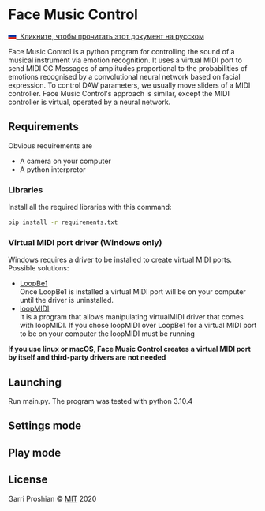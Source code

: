 # Face Music Control

[<img src = ".\READMEmaterials\flags\ru.svg" width="16" height="12">&nbsp; Кликните, чтобы прочитать этот документ на русском](README.md)

Face Music Control is a python program for controlling the sound of a musical instrument via emotion recognition. It uses a virtual MIDI port to send MIDI CC Messages of amplitudes proportional to the probabilities of emotions recognised by a convolutional neural network based on facial expression. To control DAW parameters, we usually move sliders of a MIDI controller. Face Music Control's approach is similar, except the MIDI controller is virtual, operated by a neural network.

## Requirements
Obvious requirements are
* A camera on your computer
* A python interpretor

### Libraries
Install all the required libraries with this command:

```bash
pip install -r requirements.txt
```

### Virtual MIDI port driver **(Windows only)**
Windows requires a driver to be installed to create virtual MIDI ports. Possible solutions:
* [LoopBe1](https://www.nerds.de/en/download.html)
<br> Once LoopBe1 is installed a virtual MIDI port will be on your computer until the driver is uninstalled.
* [loopMIDI](https://www.tobias-erichsen.de/software/loopmidi.html)
<br> It is a program that allows manipulating virtualMIDI driver that comes with loopMIDI. If you chose loopMIDI over LoopBe1 for a virtual MIDI port to be on your computer the loopMIDI must be running


**If you use linux or macOS, Face Music Control creates a virtual MIDI port by itself and third-party drivers are not needed**

## Launching

Run main.py. The program was tested with python 3.10.4

## Settings mode


## Play mode
<!--
## Contributing
Pull requests are welcome. For major changes, please open an issue first to discuss what you would like to change.

Please make sure to update tests as appropriate.
-->
## License
Garri Proshian © [MIT](https://choosealicense.com/licenses/mit/) 2020
